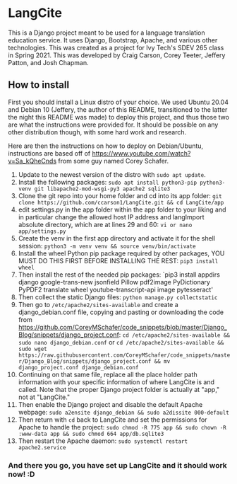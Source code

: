 # LangCite
 
This is a Django project meant to be used for a language translation education service. It uses Django, Bootstrap, Apache, and various other technologies. This was created as a project for Ivy Tech's SDEV 265 class in Spring 2021. This was developed by Craig Carson, Corey Teeter, Jeffery Patton, and Josh Chapman.

## How to install
First you should install a Linux distro of your choice. We used Ubuntu 20.04 and Debian 10 (Jeffery, the author of this README, transitioned to the latter the night this README was made) to deploy this project, and thus those two are what the instructions were provided for. It should be possible on any other distribution though, with some hard work and research.

Here are then the instructions on how to deploy on Debian/Ubuntu, instructions are based off of https://www.youtube.com/watch?v=Sa_kQheCnds from some guy named  Corey Schafer.

1. Update to the newest version of the distro with `sudo apt update`.
2. Install the following packages: `sudo apt install python3-pip python3-venv git libapache2-mod-wsgi-py3 apache2 sqlite3`
3. Clone the git repo into your home folder and cd into its app folder: `git clone https://github.com/ccarson1/LangCite.git && cd LangCite/app`
4. edit settings.py in the app folder within the app folder to your liking and in particular change the allowed host IP address and langImport absolute directory, which are at lines 29 and 60: `vi or nano app/settings.py`
5. Create the venv in the first app directory and activate it for the shell session: `python3 -m venv venv && source venv/bin/activate`
6. Install the wheel Python pip package required by other packages, YOU MUST DO THIS FIRST BEFORE INSTALLING THE REST: `pip3 install wheel`
7. Then install the rest of the needed pip packages: `pip3 install appdirs django google-trans-new jsonfield Pillow pdf2image PyDictionary PyPDF2 translate wheel youtube-transcript-api image pytesseract'
8. Then collect the static Django files: `python manage.py collectstatic`
9. Then go to `/etc/apache2/sites-available` and create a django_debian.conf file, copying and pasting or downloading the code from https://github.com/CoreyMSchafer/code_snippets/blob/master/Django_Blog/snippets/django_project.conf: `cd /etc/apache2/sites-available && sudo nano django_debian.conf` or `cd /etc/apache2/sites-available && sudo wget https://raw.githubusercontent.com/CoreyMSchafer/code_snippets/master/Django_Blog/snippets/django_project.conf && mv django_project.conf django_debian.conf`
10. Continuing on that same file, replace all the place holder path information with your specific information of where LangCite is and called. Note that the proper Django project folder is actually at "app," not at "LangCite."
11. Then enable the Django project and disable the default Apache webpage: `sudo a2ensite django_debian && sudo a2dissite 000-default`
12. Then return with `cd` back to LangCite and set the permissions for Apache to handle the project: `sudo chmod -R 775 app && sudo chown -R :www-data app && sudo chmod 664 app/db.sqlite3`
13. Then restart the Apache daemon: `sudo systemctl restart apache2.service`

### And there you go, you have set up LangCite and it should work now! :D
